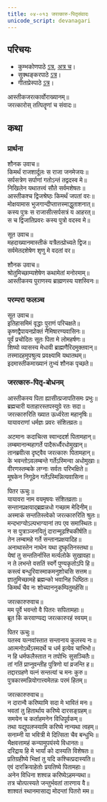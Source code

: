 ```yaml
---  
title: ०४-०१३ जरत्कारु-पितृसंवादः
unicode_script: devanagari
---  
```


## परिचयः
- कुम्भकोणपाठे [ऽत्र](https://archive.org/details/mahAbhArata-kumbhakoNam/page/n369), [अत्र च](https://sanskritdocuments.org/mirrors/mahabharata/mbhK/mahabharata-k-01-sa.html)।
- सुक्थङ्करपाठे [ऽत्र](http://bombay.indology.info/mahabharata/text/UD/MBh01.txt)।
- गीताप्रेस्पाठे [ऽत्र](https://archive.org/stream/mahabharata01ramauoft#page/564/mode/2up)।

आस्तीकजरत्कार्वोराख्यानम्॥  
जरत्कारोस् तत्पितॄणां च संवादः॥  

## कथा

### प्रार्थना
 शौनक उवाच॥  
किमर्थं राजशार्दूलः स राजा जनमेजयः॥  
सर्पसत्रेण सर्पाणां गतोऽन्तं तद्वदस्व मे॥  
निखिलेन यथातत्त्वं सौते सर्वमशेषतः॥  
आस्तीकश्च द्विजश्रेष्ठः किमर्थं जपतां वरः॥  
मोक्षयामास भुजगान्दीप्तात्तस्माद्धुताशनात्॥  
कस्य पुत्रः स राजासीत्सर्पसत्रं य आहरत्॥  
स च द्विजातिप्रवरः कस्य पुत्रो वदस्व मे॥  

 सूत उवाच॥  
महदाख्यानमास्तीकं यत्रैतत्प्रोच्यते द्विज॥  
सर्वमेतदशेषेण शृणु मे वदतां वर॥  

 शौनक उवाच॥  
श्रोतुमिच्छाम्यशेषेण कथामेतां मनोरमाम्॥  
आस्तीकस्य पुराणस्य ब्राह्मणस्य यशस्विनः॥  

### परम्परा फलञ्च
 सूत उवाच॥  
इतिहासमिमं वृद्धाः पुराणं परिचक्षते॥  
कृष्णद्वैपायनप्रोक्तं नैमिषारण्यवासिनः॥  
पूर्वं प्रचोदितः सूतः पिता मे लोमहर्षणः॥  
शिष्यो व्यासस्य मेधावी ब्राह्मणैरिदमुक्तवान्॥  
तस्मादहमुपश्रुत्य प्रवक्ष्यामि यथातथम्॥  
इदमास्तीकमाख्यानं तुभ्यं शौनक पृच्छते॥  

### जरत्कारु-पितृ-बोधनम्
आस्तीकस्य पिता ह्यासीत्प्रजापतिसमः प्रभुः॥  
ब्रह्मचारी यताहारस्तपस्युग्रे रतः सदा॥  
जरत्कारुरिति ख्यात ऊर्ध्वरेता महानृषिः॥  
यायावराणां धर्मज्ञः प्रवरः संशितव्रतः॥  

अटमानः कदाचित्स स्वान्ददर्श पितामहान्॥  
लम्बमानान्महागर्ते पादैरूर्ध्वैरधोमुखान्॥  
तानब्रवीत्स दृष्ट्वैव जरत्कारुः पितामहान्॥  
के भवन्तोऽवलम्बन्ते गर्तेऽस्मिन्वा अधोमुखाः॥  
वीरणस्तम्बके लग्नाः सर्वतः परिभक्षिते॥  
मूषकेन निगूढेन गर्तेऽस्मिन्नित्यवासिना॥  

 पितर ऊचुः॥  
यायावरा नाम वयमृषयः संशितव्रताः॥  
सन्तानप्रक्षयाद्ब्रह्मन्नधो गच्छाम मेदिनीम्॥  
अस्माकं सन्ततिस्त्वेको जरत्कारुरिति श्रुतः॥  
मन्दभाग्योऽल्पभाग्यानां तप एव समास्थितः॥  
न स पुत्राञ्जनयितुं दारान्मूढश्चिकीर्षति॥  
तेन लम्बामहे गर्ते सन्तानप्रक्षयादिह॥  
अनाथास्तेन नाथेन यथा दुष्कृतिनस्तथा॥  
येषां तु सन्ततिर्नास्ति मर्त्यलोके सुखावहा॥  
न ते लभन्ते वसतिं स्वर्गे पुण्यकृतोऽपि हि॥   
कस्त्वं बन्धुरिवास्माकमनुशोचसि सत्तम॥  
ज्ञातुमिच्छामहे ब्रह्मन्को भवानिह धिष्ठितः॥  
किमर्थं चैव नः शोच्याननुकम्पितुमर्हसि॥  

 जरत्कारुरुवाच॥  
मम पूर्वे भवन्तो वै पितरः सपितामहाः॥  
ब्रूत किं करवाण्यद्य जरत्कारुरहं स्वयम्॥  

 पितर ऊचुः॥  
यतस्व यत्नवांस्तात सन्तानाय कुलस्य नः॥  
आत्मनोऽर्थेऽस्मदर्थे च धर्म इत्येव चाभिभो॥  
न हि धर्मफलैस्तात न तपोभिः सुसञ्चितैः॥  
तां गतिं प्राप्नुवन्तीह पुत्रिणो यां व्रजन्ति ह॥  
तद्दारग्रहणे यत्नं सन्तत्यां च मनः कुरु॥  
पुत्रकास्मन्नियोगात्त्वमेतन्नः परमं हितम्॥  

 जरत्कारुरुवाच॥  
न दारान्वै करिष्यामि सदा मे भावितं मनः॥  
भवतां तु हितार्थाय करिष्ये दारसङ्ग्रहम्॥  
समयेन च कर्ताहमनेन विधिपूर्वकम्॥  
तथा यद्युपलप्स्यामि करिष्ये नान्यथा त्वहम्॥  
सनाम्नी या भवित्री मे दित्सिता चैव बन्धुभिः॥  
भैक्षवत्तामहं कन्यामुपयंस्ये विधानतः॥  
दरिद्राय हि मे भार्यां को दास्यति विशेषतः॥  
प्रतिग्रहीष्ये भिक्षां तु यदि कश्चित्प्रदास्यति॥  
एवं दारक्रियाहेतोः प्रयतिष्ये पितामहाः॥  
अनेन विधिना शश्वन्न करिष्येऽहमन्यथा॥  
तत्र चोत्पत्स्यते जन्तुर्भवतां तारणाय वै॥  
शाश्वतं स्थानमासाद्य मोदन्तां पितरो मम॥  

